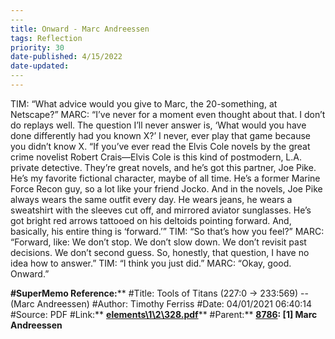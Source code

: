 ```yaml
---
​---
title: Onward - Marc Andreessen
tags: Reflection
priority: 30
date-published: 4/15/2022
date-updated: 
​---
---
```




TIM: “What advice would you give to Marc, the 20-something, at Netscape?” 
 MARC: “I’ve never for a moment even thought about that. I don’t do replays well. The question I’ll never answer is, ‘What would you have done differently had you known X?’ I never, ever play that game because you didn’t know X. 
 “If you’ve ever read the Elvis Cole novels by the great crime  novelist Robert Crais—Elvis Cole is this kind of postmodern, L.A.  private detective. They’re great novels, and he’s got this partner, Joe Pike. He’s my favorite fictional character, maybe of all time. He’s a former Marine Force Recon guy, so a lot like your friend Jocko. And  in the novels, Joe Pike always wears the same outfit every day. He  wears jeans, he wears a sweatshirt with the sleeves cut off, and  mirrored aviator sunglasses. He’s got bright red arrows tattooed on  his deltoids pointing forward. And, basically, his entire thing is  ‘forward.’” 
 TIM: “So that’s how you feel?” 
 MARC: “Forward, like: We don’t stop. We don’t slow down. We don’t revisit past decisions. We don’t second guess. So, honestly, that question, I have no idea how to answer.” 
 TIM: “I think you just did.” 
 MARC: “Okay, good. Onward.” 







**#SuperMemo Reference:****
 \#Title: Tools of Titans (227:0 -> 233:569) -- (Marc Andreessen)
 \#Author: Timothy Ferriss
 \#Date: 04/01/2021 06:40:14
 \#Source: PDF
 \#Link:** [**elements\1\2\328.pdf**](elements\\1\\2\\328.pdf)**
 \#Parent:** [**8786**](SuperMemoElementNo=(8786))**: [1] Marc Andreessen**